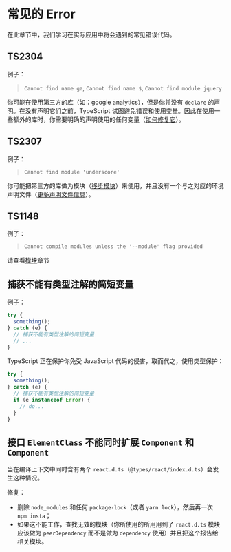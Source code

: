 # 常见的 Error

在此章节中，我们学习在实际应用中将会遇到的常见错误代码。

## TS2304

例子：

> `Cannot find name ga`, `Cannot find name $`, `Cannot find module jquery`

你可能在使用第三方的库（如：google analytics），但是你并没有 `declare` 的声明。在没有声明它们之前，TypeScript 试图避免错误和使用变量。因此在使用一些额外的库时，你需要明确的声明使用的任何变量（[如何修复它](../typings/ambient.md)）。

## TS2307

例子：

> `Cannot find module 'underscore'`

你可能把第三方的库做为模块（[移步模块](../project/modules.md)）来使用，并且没有一个与之对应的环境声明文件（[更多声明文件信息](../typings/ambient.md)）。

## TS1148

例子：

> `Cannot compile modules unless the '--module' flag provided`

请查看[模块](../project/modules.md)章节

## 捕获不能有类型注解的简短变量

例子：

```ts
try {
  something();
} catch (e) {
  // 捕获不能有类型注解的简短变量
  // ...
}
```

TypeScript 正在保护你免受 JavaScript 代码的侵害，取而代之，使用类型保护：

```ts
try {
  something();
} catch (e) {
  // 捕获不能有类型注解的简短变量
  if (e instanceof Error) {
    // do...
  }
}
```

## 接口 `ElementClass` 不能同时扩展 `Component` 和 `Component`

当在编译上下文中同时含有两个 `react.d.ts`（`@types/react/index.d.ts`）会发生这种情况。

修复：

- 删除 `node_modules` 和任何 `package-lock`（或者 `yarn lock`），然后再一次 `npm insta`；
- 如果这不能工作，查找无效的模块（你所使用的所用用到了 `react.d.ts` 模块应该做为 `peerDependency` 而不是做为 `dependency` 使用）并且把这个报告给相关模块。

